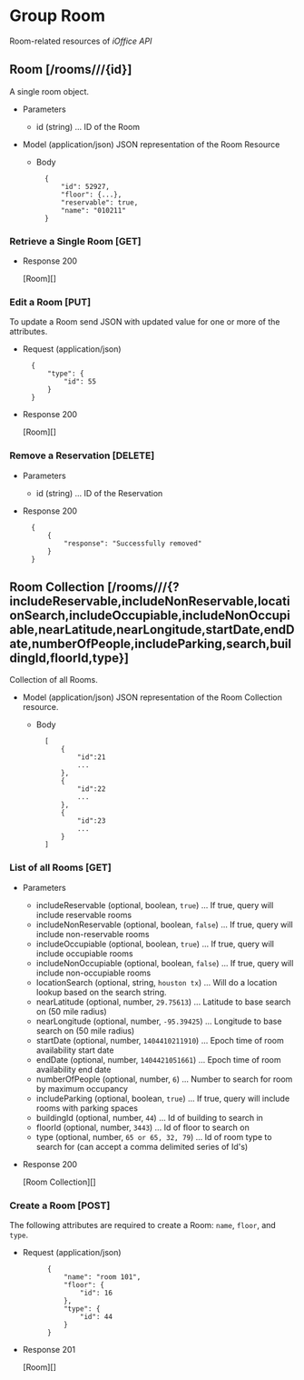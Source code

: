 # Group Room
Room-related resources of *iOffice API*

## Room [/rooms///{id}]
A single room object.


+ Parameters
    + id (string) ... ID of the Room

+ Model (application/json)
    JSON representation of the Room Resource

    + Body

            {
                "id": 52927,
                "floor": {...},
                "reservable": true,
                "name": "010211"
            }

### Retrieve a Single Room [GET]
+ Response 200

    [Room][]

### Edit a Room [PUT]
To update a Room send JSON with updated value for one or more of the attributes.
    
+ Request (application/json)

        {
            "type": {
                "id": 55
            }
        }

+ Response 200
    
    [Room][]

### Remove a Reservation [DELETE]
+ Parameters
    + id (string) ... ID of the Reservation
+ Response 200

        {
            {
                "response": "Successfully removed"
            }
        }

## Room Collection [/rooms///{?includeReservable,includeNonReservable,locationSearch,includeOccupiable,includeNonOccupiable,nearLatitude,nearLongitude,startDate,endDate,numberOfPeople,includeParking,search,buildingId,floorId,type}]
Collection of all Rooms.

+ Model (application/json)
    JSON representation of the Room Collection resource.

    + Body

            [
                {
                    "id":21
                    ...
                },
                {
                    "id":22
                    ...
                },
                {
                    "id":23
                    ...
                }
            ]

### List of all Rooms [GET]

+ Parameters
    + includeReservable (optional, boolean, `true`) ... If true, query will include reservable rooms
    + includeNonReservable (optional, boolean, `false`) ... If true, query will include non-reservable rooms
    + includeOccupiable (optional, boolean, `true`) ... If true, query will include occupiable rooms
    + includeNonOccupiable (optional, boolean, `false`) ... If true, query will include non-occupiable rooms
    + locationSearch (optional, string, `houston tx`) ... Will do a location lookup based on the search string.
    + nearLatitude (optional, number, `29.75613`) ... Latitude to base search on (50 mile radius)
    + nearLongitude (optional, number, `-95.39425`) ... Longitude to base search on (50 mile radius)
    + startDate (optional, number, `1404410211910`) ... Epoch time of room availability start date
    + endDate (optional, number, `1404421051661`) ... Epoch time of room availability end date
    + numberOfPeople (optional, number, `6`) ... Number to search for room by maximum occupancy
    + includeParking (optional, boolean, `true`) ... If true, query will include rooms with parking spaces
    + buildingId (optional, number, `44`) ... Id of building to search in
    + floorId (optional, number, `3443`) ... Id of floor to search on
    + type (optional, number, `65 or 65, 32, 79`) ... Id of room type to search for (can accept a comma delimited series of Id's)

+ Response 200
    
    [Room Collection][]


### Create a Room [POST]
The following attributes are required to create a Room: `name`, `floor`, and `type`.

+ Request (application/json)

            {
                "name": "room 101",
                "floor": {
                    "id": 16
                },
                "type": {
                    "id": 44
                }
            }

+ Response 201

    [Room][]

